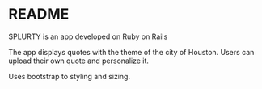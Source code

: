 # README

SPLURTY is an app developed on Ruby on Rails 

The app displays quotes with the theme of the city of Houston.
Users can upload their own quote and personalize it.

Uses bootstrap to styling and sizing.